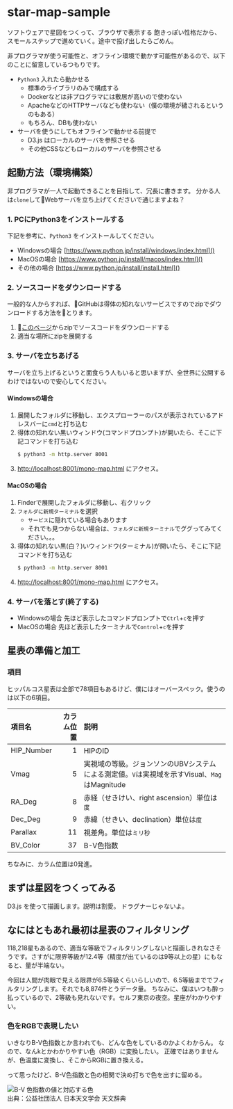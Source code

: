 # star-map-sample
ソフトウェアで星図をつくって、ブラウザで表示する
飽きっぽい性格だから、スモールステップで進めていく。途中で投げ出したらごめん。

非プログラマが使う可能性と、オフライン環境で動かす可能性があるので、以下のことに留意しているつもりです。
- `Python3` 入れたら動かせる
    - 標準のライブラリのみで構成する
    - Dockerなどは非プログラマには敷居が高いので使わない
    - ApacheなどのHTTPサーバなども使わない（僕の環境が穢されるというのもある）
    - もちろん、DBも使わない
- サーバを使うにしてもオフラインで動かせる前提で
    - D3.js はローカルのサーバを参照させる
    - その他CSSなどもローカルのサーバを参照させる

## 起動方法（環境構築）
非プログラマが一人で起動できることを目指して、冗長に書きます。
分かる人は`clone`してWebサーバを立ち上げてくださいで通じますよね？

### 1. PCにPython3をインストールする
下記を参考に、`Python3` をインストールしてください。

- Windowsの場合 [https://www.python.jp/install/windows/index.html]()
- MacOSの場合 [https://www.python.jp/install/macos/index.html]()
- その他の場合 [https://www.python.jp/install/install.html]()

### 2. ソースコードをダウンロードする
一般的な人からすれば、GitHubは得体の知れないサービスですのでzipでダウンロードする方法をとります。

1. [このページ](https://github.com/yoshioH/star-map-sample/archive/master.zip)からzipでソースコードをダウンロードする
1. 適当な場所にzipを展開する

### 3. サーバを立ちあげる
サーバを立ち上げるというと面食らう人もいると思いますが、全世界に公開するわけではないので安心してください。

#### Windowsの場合
1. 展開したフォルダに移動し、エクスプローラーのパスが表示されているアドレスバーに`cmd`と打ち込む
1. 得体の知れない黒いウィンドウ(コマンドプロンプト)が開いたら、そこに下記コマンドを打ち込む
    ```bash
    $ python3 -m http.server 8001
    ```
1. [http://localhost:8001/mono-map.html]() にアクセス。

#### MacOSの場合
1. Finderで展開したフォルダに移動し、右クリック
1. `フォルダに新規ターミナル`を選択
    - `サービス`に隠れている場合もあります
    - それでも見つからない場合は、`フォルダに新規ターミナル`でググってみてください。。。
1. 得体の知れない黒(白？)いウィンドウ(ターミナル)が開いたら、そこに下記コマンドを打ち込む
    ```bash
    $ python3 -m http.server 8001
    ```
1. [http://localhost:8001/mono-map.html]() にアクセス。

### 4. サーバを落とす(終了する)
- Windowsの場合 先ほど表示したコマンドプロンプトで`Ctrl`+`c`を押す
- MacOSの場合 先ほど表示したターミナルで`Control`+`c`を押す

## 星表の準備と加工
### 項目
ヒッパルコス星表は全部で78項目もあるけど、僕にはオーバースペック。使うのは以下の6項目。

| 項目名     | カラム位置 | 説明                                                                    |
|:-----------|--------:|:------------------------------------------------------------------------|
| HIP_Number |       1 | HIPのID                                                                  |
| Vmag       |       5 | 実視域の等級。ジョンソンのUBVシステムによる測定値。`V`は実視域を示すVisual、`Mag`はMagnitude |
| RA_Deg     |       8 | 赤経（せきけい、right ascension）単位は`度`                                     |
| Dec_Deg    |       9 | 赤緯（せきい、declination）単位は`度`                                          |
| Parallax   |      11 | 視差角。単位は`ミリ秒`                                                      |
| BV_Color   |      37 | B-V色指数                                                               |

ちなみに、カラム位置は0発進。

## まずは星図をつくってみる
D3.js を使って描画します。説明は割愛。
ドラグナーじゃないよ。

## なにはともあれ最初は星表のフィルタリング
118,218星もあるので、適当な等級でフィルタリングしないと描画しきれなさそうです。さすがに限界等級が12.4等（精度が出ているのは9等以上の星）にもなると、量が半端ない。

今回は人間が肉眼で見える限界が6.5等級くらいらしいので、6.5等級まででフィルタリングします。それでも8,874件とうデータ量。
ちなみに、僕はいつも酔っ払っているので、2等級も見れないです。セルフ東京の夜空。星座がわかりやすい。

### 色をRGBで表現したい
いきなりB-V色指数とか言われても、どんな色をしているのかよくわからん。
なので、なんkとかわかりやすい色（RGB）に変換したい。
正確ではありませんが、色温度に変換し、そこからRGBに置き換える。

って思ったけど、B-V色指数と色の相関で決め打ちで色を出すに留める。

![B-V 色指数の値と対応する色](https://astro-dic.jp/wp/wp-content/uploads/color_index-2.gif)  
出典：公益社団法人 日本天文学会 天文辞典
